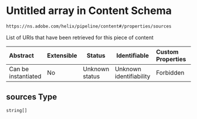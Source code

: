 # Untitled array in Content Schema

```txt
https://ns.adobe.com/helix/pipeline/content#/properties/sources
```

List of URIs that have been retrieved for this piece of content


| Abstract            | Extensible | Status         | Identifiable            | Custom Properties | Additional Properties | Access Restrictions | Defined In                                                          |
| :------------------ | ---------- | -------------- | ----------------------- | :---------------- | --------------------- | ------------------- | ------------------------------------------------------------------- |
| Can be instantiated | No         | Unknown status | Unknown identifiability | Forbidden         | Allowed               | none                | [content.schema.json\*](content.schema.json "open original schema") |

## sources Type

`string[]`
